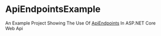 # ApiEndpointsExample

An Example Project Showing The Use Of [ApiEndpoints](https://github.com/Ardalis/ApiEndpoints) In ASP.NET Core Web Api
